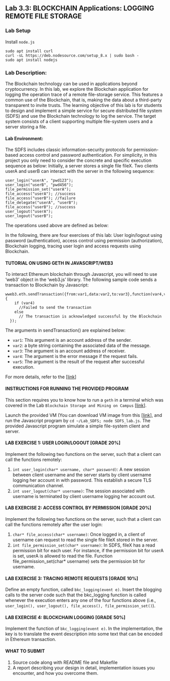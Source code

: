## Lab 3.3: BLOCKCHAIN Applications: LOGGING REMOTE FILE STORAGE

### Lab Setup

Install `node.js`

```
sudo apt install curl
curl -sL https://deb.nodesource.com/setup_8.x | sudo bash -
sudo apt install nodejs
```


### Lab Description:

The Blockchain technology can be used in applications beyond cryptocurrency. In this lab, we explore the Blockchain application for logging the operation trace of a remote file-storage service. This features a common use of the Blockchain, that is, making the data about a third-party transparent to invite trusts.
The learning objective of this lab is for students to design and implement a simple service for secure distributed file system (SDFS) and use the Blockchain technology to log the service. The target system consists of a client supporting multiple file-system users and a server storing a file. 
 
#### Lab Environment:

The SDFS includes classic information-security protocols for permission-based access control and password authentication. For simplicity, in this project you only need to consider the concrete and specific execution sequence as below: Initially, a server stores a single file fileX. Two clients userA and userB can interact with the server in the following sequence: 

```
user_login("userA", "pwd123");  
user_login("userB", "pwd456");  
file_permission_set("userA");  
file_access("userA"); //success  
file_access("userB"); //failure  
file_delegate("userA", "userB");  
file_access("userB"); //success  
user_logout("userA");  
user_logout("userB");  
```

The operations used above are defined as below:
 
In the following, there are four exercises of this lab: User login/logout using password (authentication), access control using permission (authorization), Blockchain logging, tracing user login and access requests using Blockchain.

#### TUTORIAL ON USING GETH IN JAVASCRIPT/WEB3
To interact Ethereum blockchain through Javascript, you will need to use ‘web3’ object in the ‘web3.js’ library. The following sample code sends a transaction to Blockchain by Javascript: 

```
wweb3.eth.sendTransaction({from:var1,data:var2,to:var3},function(var4,var5) {
    if (var4)
      //Failed to send the transaction
    else 
      // The transaction is acknowledged successful by the Blockchain
  });
```

The arguments in sendTransaction() are explained below:

- `var1`: This argument is an account address of the sender. 
- `var2`: a byte string containing the associated data of the message.
- `var3`: The argument is an account address of receiver.
- `var4`: The argument is the error message if the request fails.
- `var5`: The argument is the result of the request after successful execution.

For more details, refer to the [[link](https://github.com/ethereum/wiki/wiki/JavaScript-API#web3ethsendtransaction)]

#### INSTRUCTIONS FOR RUNNING THE PROVIDED PROGRAM

This section requires you to know how to run a `geth` in a terminal which was covered in the Lab `Blockchain Storage and Mining on Campus` [[link](https://github.com/BlockchainLabSU/SUBlockchainLabs/blob/master/lab3.1/README.md)]. 

Launch the provided VM (You can download VM image from this [[link](https://drive.google.com/open?id=1NEDRDxHGJITjj8H53aYnGhDdcexzUMZX)], and run the Javascript program by `cd ~/Lab_SDFS; node SDFS_lab.js`. The provided Javascript program simulate a simple file-system client and server. 

#### LAB EXERCISE 1: USER LOGIN/LOGOUT [GRADE 20%]

Implement the following two functions on the server, such that a client can call the functions remotely:

1. `int user_login(char* username, char* password)`: A new session between client username and the server starts by client username logging her account in with password. This establish a secure TLS communication channel.
2. `int user_logout(char* username)`: The session associated with username is terminated by client username logging her account out.

#### LAB EXERCISE 2: ACCESS CONTROL BY PERMISSION [GRADE 20%]

Implement the following two functions on the server, such that a client can call the functions remotely after the user login:

1. `char* file_access(char* username)`: Once logged in, a client of username can request to read the single file fileX stored in the server.
2. `int file_permission_set(char* username)`: In SDFS, fileX has a read permission bit for each user. For instance, if the permission bit for userA is set, userA is allowed to read the file. Function file_permission_set(char* username) sets the permission bit for username.

#### LAB EXERCISE 3: TRACING REMOTE REQUESTS [GRADE 10%]

Define an empty function, called `bkc_logging(event e)`. Insert the blogging calls to the server code such that the bkc_logging function is called whenever the execution enters any one of the four functions above (i.e., `user_login(), user_logout(), file_access(), file_permission_set()`).

#### LAB EXERCISE 4: BLOCKCHAIN LOGGING [GRADE 50%]

Implement the function of `bkc_logging(event e)`. In the implementation, the key is to translate the event description into some text that can be encoded in Ethereum transaction.

#### WHAT TO SUBMIT 

1. Source code along with README file and Makefile
2. A report describing your design in detail, implementation issues you encounter, and how you overcome them. 
